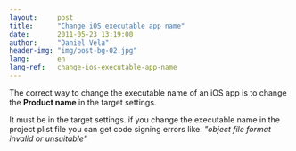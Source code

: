 ```yaml
---
layout:     post
title:      "Change iOS executable app name"
date:       2011-05-23 13:19:00
author:     "Daniel Vela"
header-img: "img/post-bg-02.jpg"
lang:       en
lang-ref:   change-ios-executable-app-name
---
```


The correct way to change the executable name of an iOS app is to change the **Product name** in the target settings.

It must be in the target settings. if you change the executable name in the project plist file you can get code signing errors like: *"object file format invalid or unsuitable"*